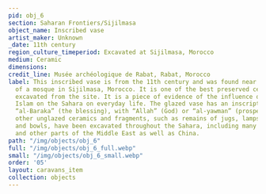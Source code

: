 ```yaml
---
pid: obj_6
section: Saharan Frontiers/Sijilmasa
object_name: Inscribed vase
artist_maker: Unknown
_date: 11th century
region_culture_timeperiod: Excavated at Sijilmasa, Morocco
medium: Ceramic
dimensions: 
credit_line: Musée archéologique de Rabat, Rabat, Morocco
label: This inscribed vase is from the 11th century and was found near the remains
  of a mosque in Sijilmasa, Morocco. It is one of the best preserved ceramic objects
  excavated from the site. It is a piece of evidence of the influence of medieval
  Islam on the Sahara on everyday life. The glazed vase has an inscription that reads
  “al-Baraka” (the blessing), with “Allah” (God) or “al-yawman” (prosperity). Many
  other unglazed ceramics and fragments, such as remains of jugs, lamps, storage containers,
  and bowls, have been excavated throughout the Sahara, including many from Egypt
  and other parts of the Middle East as well as China.
path: "/img/objects/obj_6"
full: "/img/objects/obj_6_full.webp"
small: "/img/objects/obj_6_small.webp"
order: '05'
layout: caravans_item
collection: objects
---
```

